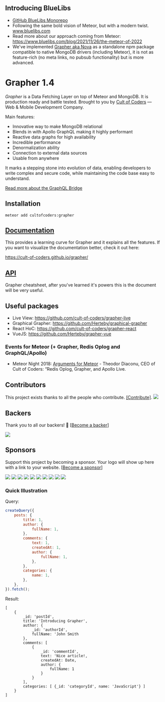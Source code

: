 ## Introducing BlueLibs

- [GitHub BlueLibs Monorepo](https://github.com/bluelibs/bluelibs)
- Following the same bold vision of Meteor, but with a modern twist. www.bluelibs.com
- Read more about our approach coming from Meteor: https://www.bluelibs.com/blog/2021/11/26/the-meteor-of-2022
- We've implemented [Grapher aka Nova](https://www.bluelibs.com/products/nova) as a standalone npm package compatible to native MongoDB drivers (including Meteor), it is not as feature-rich (no meta links, no pubsub functionality) but is more advanced.

# Grapher 1.4

_Grapher_ is a Data Fetching Layer on top of Meteor and MongoDB. It is production ready and battle tested. Brought to you by [Cult of Coders](https://www.cultofcoders.com) — Web & Mobile Development Company. 

Main features:

*   Innovative way to make MongoDB relational
*   Blends in with Apollo GraphQL making it highly performant
*   Reactive data graphs for high availability
*   Incredible performance
*   Denormalization ability
*   Connection to external data sources
*   Usable from anywhere

It marks a stepping stone into evolution of data, enabling developers to write complex and secure code,
while maintaining the code base easy to understand.

[Read more about the GraphQL Bridge](docs/graphql.md)

## Installation

```
meteor add cultofcoders:grapher
```

## [Documentation](docs/index.md)

This provides a learning curve for Grapher and it explains all the features. If you want to visualize the documentation better, check it out here:

https://cult-of-coders.github.io/grapher/

## [API](docs/api.md)

Grapher cheatsheet, after you've learned it's powers this is the document will be very useful.

## Useful packages

*   Live View: https://github.com/cult-of-coders/grapher-live
*   Graphical Grapher: https://github.com/Herteby/graphical-grapher
*   React HoC: https://github.com/cult-of-coders/grapher-react
*   VueJS: https://github.com/Herteby/grapher-vue

### Events for Meteor (+ Grapher, Redis Oplog and GraphQL/Apollo)

*   Meteor Night 2018: [Arguments for Meteor](https://drive.google.com/file/d/1Tx9vO-XezO3DI2uAYalXPvhJ-Avqc4-q/view) - Theodor Diaconu, CEO of Cult of Coders: “Redis Oplog, Grapher, and Apollo Live.

## Contributors

This project exists thanks to all the people who contribute. [[Contribute]](CONTRIBUTING.md).
<a href="graphs/contributors"><img src="https://opencollective.com/grapher/contributors.svg?width=890" /></a>


## Backers

Thank you to all our backers! 🙏 [[Become a backer](https://opencollective.com/grapher#backer)]

<a href="https://opencollective.com/grapher#backers" target="_blank"><img src="https://opencollective.com/grapher/backers.svg?width=890"></a>


## Sponsors

Support this project by becoming a sponsor. Your logo will show up here with a link to your website. [[Become a sponsor](https://opencollective.com/grapher#sponsor)]

<a href="https://opencollective.com/grapher/sponsor/0/website" target="_blank"><img src="https://opencollective.com/grapher/sponsor/0/avatar.svg"></a>
<a href="https://opencollective.com/grapher/sponsor/1/website" target="_blank"><img src="https://opencollective.com/grapher/sponsor/1/avatar.svg"></a>
<a href="https://opencollective.com/grapher/sponsor/2/website" target="_blank"><img src="https://opencollective.com/grapher/sponsor/2/avatar.svg"></a>
<a href="https://opencollective.com/grapher/sponsor/3/website" target="_blank"><img src="https://opencollective.com/grapher/sponsor/3/avatar.svg"></a>
<a href="https://opencollective.com/grapher/sponsor/4/website" target="_blank"><img src="https://opencollective.com/grapher/sponsor/4/avatar.svg"></a>
<a href="https://opencollective.com/grapher/sponsor/5/website" target="_blank"><img src="https://opencollective.com/grapher/sponsor/5/avatar.svg"></a>
<a href="https://opencollective.com/grapher/sponsor/6/website" target="_blank"><img src="https://opencollective.com/grapher/sponsor/6/avatar.svg"></a>
<a href="https://opencollective.com/grapher/sponsor/7/website" target="_blank"><img src="https://opencollective.com/grapher/sponsor/7/avatar.svg"></a>
<a href="https://opencollective.com/grapher/sponsor/8/website" target="_blank"><img src="https://opencollective.com/grapher/sponsor/8/avatar.svg"></a>
<a href="https://opencollective.com/grapher/sponsor/9/website" target="_blank"><img src="https://opencollective.com/grapher/sponsor/9/avatar.svg"></a>

### Quick Illustration

Query:

```js
createQuery({
    posts: {
        title: 1,
        author: {
            fullName: 1,
        },
        comments: {
            text: 1,
            createdAt: 1,
            author: {
                fullName: 1,
            },
        },
        categories: {
            name: 1,
        },
    },
}).fetch();
```

Result:

```
[
    {
        _id: 'postId',
        title: 'Introducing Grapher',
        author: {
            _id: 'authorId',
            fullName: 'John Smith
        },
        comments: [
            {
                _id: 'commentId',
                text: 'Nice article!,
                createdAt: Date,
                author: {
                    fullName: 1
                }
            }
        ],
        categories: [ {_id: 'categoryId', name: 'JavaScript'} ]
    }
]
```
